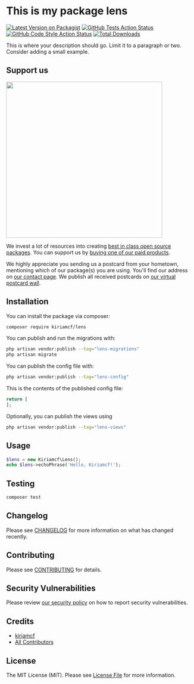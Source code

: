 # This is my package lens

[![Latest Version on Packagist](https://img.shields.io/packagist/v/kiriamcf/lens.svg?style=flat-square)](https://packagist.org/packages/kiriamcf/lens)
[![GitHub Tests Action Status](https://img.shields.io/github/actions/workflow/status/kiriamcf/lens/run-tests.yml?branch=main&label=tests&style=flat-square)](https://github.com/kiriamcf/lens/actions?query=workflow%3Arun-tests+branch%3Amain)
[![GitHub Code Style Action Status](https://img.shields.io/github/actions/workflow/status/kiriamcf/lens/fix-php-code-style-issues.yml?branch=main&label=code%20style&style=flat-square)](https://github.com/kiriamcf/lens/actions?query=workflow%3A"Fix+PHP+code+style+issues"+branch%3Amain)
[![Total Downloads](https://img.shields.io/packagist/dt/kiriamcf/lens.svg?style=flat-square)](https://packagist.org/packages/kiriamcf/lens)

This is where your description should go. Limit it to a paragraph or two. Consider adding a small example.

## Support us

[<img src="https://github-ads.s3.eu-central-1.amazonaws.com/lens.jpg?t=1" width="419px" />](https://spatie.be/github-ad-click/lens)

We invest a lot of resources into creating [best in class open source packages](https://spatie.be/open-source). You can support us by [buying one of our paid products](https://spatie.be/open-source/support-us).

We highly appreciate you sending us a postcard from your hometown, mentioning which of our package(s) you are using. You'll find our address on [our contact page](https://spatie.be/about-us). We publish all received postcards on [our virtual postcard wall](https://spatie.be/open-source/postcards).

## Installation

You can install the package via composer:

```bash
composer require kiriamcf/lens
```

You can publish and run the migrations with:

```bash
php artisan vendor:publish --tag="lens-migrations"
php artisan migrate
```

You can publish the config file with:

```bash
php artisan vendor:publish --tag="lens-config"
```

This is the contents of the published config file:

```php
return [
];
```

Optionally, you can publish the views using

```bash
php artisan vendor:publish --tag="lens-views"
```

## Usage

```php
$lens = new Kiriamcf\Lens();
echo $lens->echoPhrase('Hello, Kiriamcf!');
```

## Testing

```bash
composer test
```

## Changelog

Please see [CHANGELOG](CHANGELOG.md) for more information on what has changed recently.

## Contributing

Please see [CONTRIBUTING](CONTRIBUTING.md) for details.

## Security Vulnerabilities

Please review [our security policy](../../security/policy) on how to report security vulnerabilities.

## Credits

- [kiriamcf](https://github.com/kiriamcf)
- [All Contributors](../../contributors)

## License

The MIT License (MIT). Please see [License File](LICENSE.md) for more information.
